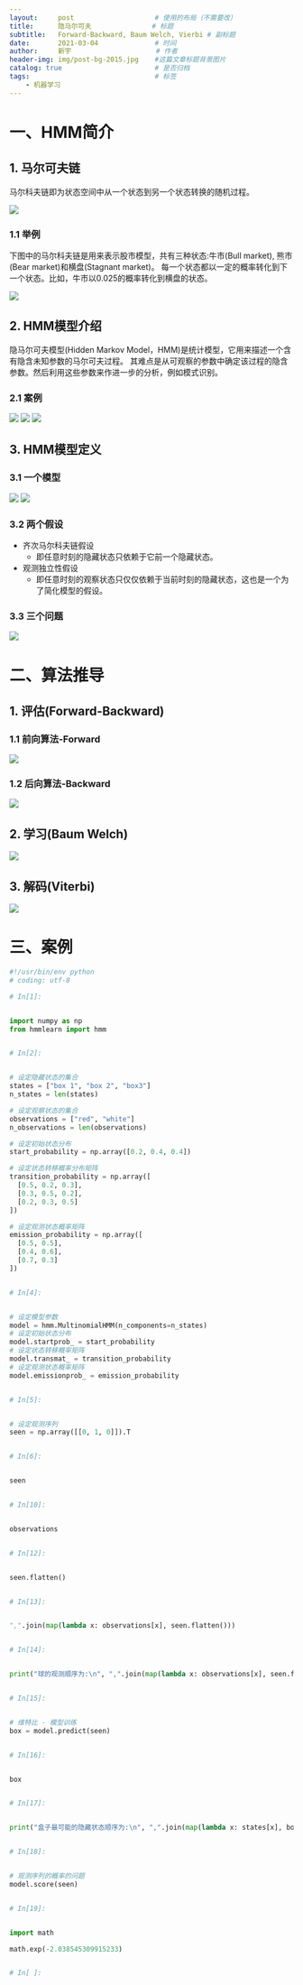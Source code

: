 ```yaml
---
layout:     post                    # 使用的布局（不需要改）
title:      隐马尔可夫  			    # 标题 
subtitle:   Forward-Backward, Baum Welch, Vierbi # 副标题
date:       2021-03-04              # 时间
author:     新宇                     # 作者
header-img: img/post-bg-2015.jpg    #这篇文章标题背景图片
catalog: true                       # 是否归档
tags:                               # 标签
    - 机器学习
---
```

# 一、HMM简介
## 1. 马尔可夫链
马尔科夫链即为状态空间中从一个状态到另一个状态转换的随机过程。

![](https://tva1.sinaimg.cn/large/008eGmZEly1go81bd38p5j31as0syn7h.jpg)
### 1.1 举例
下图中的马尔科夫链是用来表示股市模型，共有三种状态:牛市(Bull market), 熊市(Bear market)和横盘(Stagnant market)。
每一个状态都以一定的概率转化到下一个状态。比如，牛市以0.025的概率转化到横盘的状态。

![](https://tva1.sinaimg.cn/large/008eGmZEly1go81ccb2e0j30z40u048a.jpg)

## 2. HMM模型介绍
隐马尔可夫模型(Hidden Markov Model，HMM)是统计模型，它用来描述一个含有隐含未知参数的马尔可夫过程。 
其难点是从可观察的参数中确定该过程的隐含参数。然后利用这些参数来作进一步的分析，例如模式识别。

### 2.1 案例
![](https://tva1.sinaimg.cn/large/008eGmZEly1go81hhzan0j319y0teqpg.jpg)
![](https://tva1.sinaimg.cn/large/008eGmZEly1go81hk3334j31a80je459.jpg)
![](https://tva1.sinaimg.cn/large/008eGmZEly1go81hn5c1qj312p0u0ap5.jpg)

## 3. HMM模型定义
### 3.1 一个模型
![](https://tva1.sinaimg.cn/large/008eGmZEly1go81nfwvb3j30zo0fgmzc.jpg)
![](https://tva1.sinaimg.cn/large/008eGmZEly1go81ng0j00j311w07agn4.jpg)

### 3.2 两个假设
- 齐次马尔科夫链假设
	- 即任意时刻的隐藏状态只依赖于它前一个隐藏状态。
- 观测独立性假设
	- 即任意时刻的观察状态只仅仅依赖于当前时刻的隐藏状态，这也是一个为了简化模型的假设。

### 3.3 三个问题
![](https://tva1.sinaimg.cn/large/008eGmZEly1go81ktfm7qj317y0hmq8c.jpg)

# 二、算法推导
## 1. 评估(Forward-Backward)
### 1.1 前向算法-Forward
![](https://tva1.sinaimg.cn/large/008eGmZEly1go81vxswkqj30u01dvgq7.jpg)

### 1.2 后向算法-Backward
![](https://tva1.sinaimg.cn/large/008eGmZEly1go81vyhpluj30u00uemzm.jpg)

## 2. 学习(Baum Welch)
![](https://tva1.sinaimg.cn/large/008eGmZEly1go81xgnblkj30tw1gutda.jpg)

## 3. 解码(Viterbi)
![](https://tva1.sinaimg.cn/large/008eGmZEly1go81xxalwwj30uw0j2q4n.jpg)

# 三、案例
```python
#!/usr/bin/env python
# coding: utf-8

# In[1]:


import numpy as np
from hmmlearn import hmm


# In[2]:


# 设定隐藏状态的集合
states = ["box 1", "box 2", "box3"]
n_states = len(states)

# 设定观察状态的集合
observations = ["red", "white"]
n_observations = len(observations)

# 设定初始状态分布
start_probability = np.array([0.2, 0.4, 0.4])

# 设定状态转移概率分布矩阵
transition_probability = np.array([
  [0.5, 0.2, 0.3],
  [0.3, 0.5, 0.2],
  [0.2, 0.3, 0.5]
])

# 设定观测状态概率矩阵
emission_probability = np.array([
  [0.5, 0.5],
  [0.4, 0.6],
  [0.7, 0.3]
])


# In[4]:


# 设定模型参数
model = hmm.MultinomialHMM(n_components=n_states)
# 设定初始状态分布
model.startprob_ = start_probability
# 设定状态转移概率矩阵
model.transmat_ = transition_probability
# 设定观测状态概率矩阵
model.emissionprob_ = emission_probability


# In[5]:


# 设定观测序列
seen = np.array([[0, 1, 0]]).T


# In[6]:


seen


# In[10]:


observations


# In[12]:


seen.flatten()


# In[13]:


",".join(map(lambda x: observations[x], seen.flatten()))


# In[14]:


print("球的观测顺序为:\n", ",".join(map(lambda x: observations[x], seen.flatten())))


# In[15]:


# 维特比 - 模型训练
box = model.predict(seen)


# In[16]:


box


# In[17]:


print("盒子最可能的隐藏状态顺序为:\n", ",".join(map(lambda x: states[x], box)))


# In[18]:


# 观测序列的概率的问题
model.score(seen)


# In[19]:


import math

math.exp(-2.038545309915233)


# In[ ]:

```

